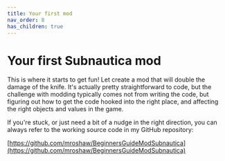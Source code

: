 ```yaml
---
title: Your first mod
nav_order: 8
has_children: true
---
```


# Your first Subnautica mod

This is where it starts to get fun! Let create a mod that will double the damage of the knife. It's actually pretty straightforward to code, but the challenge with modding typically comes not from writing the code, but figuring out how to get the code hooked into the right place, and affecting the right objects and values in the game.

If you're stuck, or just need a bit of a nudge in the right direction, you can always refer to the working source code in my GitHub repository:

[https://github.com/mroshaw/BeginnersGuideModSubnautica](https://github.com/mroshaw/BeginnersGuideModSubnautica)

